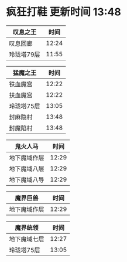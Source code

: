 # 疯狂打鞋 更新时间 13:48

| 叹息之王   | 时间    |
|--------|-------|
| 叹息回廊 | 12:24 |
| 玲珑塔79层 | 11:55 |

| 猛魔之王   | 时间    |
|--------|-------|
| 铁血魔宫 | 12:22 |
| 扶血魔宫 | 12:22 |
| 玲珑塔75层 | 13:05 |
| 封麻隐村 | 13:48 |
| 封魔陷村 | 13:48 |

| 鬼火人马   | 时间    |
|--------|-------|
| 地下魔域作层 | 12:29 |
| 地下魔域八层 | 12:29 |
| 地下魔域八导 | 12:29 |

| 魔界巨兽   | 时间    |
|--------|-------|
| 地下魔域作层 | 12:29 |

| 魔界统领   | 时间    |
|--------|-------|
| 地下魔域七层 | 12:27 |
| 玲珑塔75层 | 13:05 |